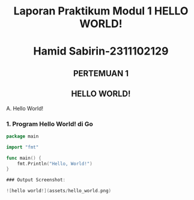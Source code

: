 # <h1 align="center">Laporan Praktikum Modul 1 HELLO WORLD!</h1>

<h1 align="center">Hamid Sabirin-2311102129</h1>

<h2 align="center">PERTEMUAN 1</h2>
<h2 align="center">HELLO WORLD!</h2>

A. Hello World!

### 1. Program Hello World! di Go

```go
package main

import "fmt"

func main() {
	fmt.Println("Hello, World!")
}

### Output Screenshot:

![hello world!](assets/hello_world.png)